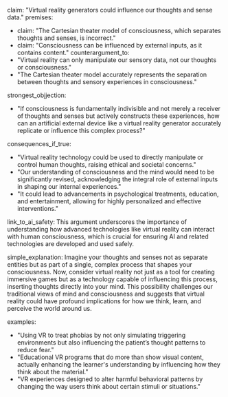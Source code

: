 claim: "Virtual reality generators could influence our thoughts and sense data."
premises:
  - claim: "The Cartesian theater model of consciousness, which separates thoughts and senses, is incorrect."
  - claim: "Consciousness can be influenced by external inputs, as it contains content."
counterargument_to:
  - "Virtual reality can only manipulate our sensory data, not our thoughts or consciousness."
  - "The Cartesian theater model accurately represents the separation between thoughts and sensory experiences in consciousness."

strongest_objjection:
  - "If consciousness is fundamentally indivisible and not merely a receiver of thoughts and senses but actively constructs these experiences, how can an artificial external device like a virtual reality generator accurately replicate or influence this complex process?"

consequences_if_true:
  - "Virtual reality technology could be used to directly manipulate or control human thoughts, raising ethical and societal concerns."
  - "Our understanding of consciousness and the mind would need to be significantly revised, acknowledging the integral role of external inputs in shaping our internal experiences."
  - "It could lead to advancements in psychological treatments, education, and entertainment, allowing for highly personalized and effective interventions."

link_to_ai_safety: This argument underscores the importance of understanding how advanced technologies like virtual reality can interact with human consciousness, which is crucial for ensuring AI and related technologies are developed and used safely.

simple_explanation: Imagine your thoughts and senses not as separate entities but as part of a single, complex process that shapes your consciousness. Now, consider virtual reality not just as a tool for creating immersive games but as a technology capable of influencing this process, inserting thoughts directly into your mind. This possibility challenges our traditional views of mind and consciousness and suggests that virtual reality could have profound implications for how we think, learn, and perceive the world around us.

examples:
  - "Using VR to treat phobias by not only simulating triggering environments but also influencing the patient’s thought patterns to reduce fear."
  - "Educational VR programs that do more than show visual content, actually enhancing the learner's understanding by influencing how they think about the material."
  - "VR experiences designed to alter harmful behavioral patterns by changing the way users think about certain stimuli or situations."